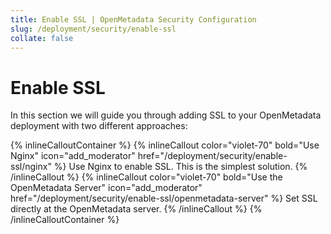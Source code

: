 ```yaml
---
title: Enable SSL | OpenMetadata Security Configuration
slug: /deployment/security/enable-ssl
collate: false
---
```


# Enable SSL

In this section we will guide you through adding SSL to your OpenMetadata deployment with two different approaches:

{% inlineCalloutContainer %}
  {% inlineCallout
    color="violet-70"
    bold="Use Nginx"
    icon="add_moderator"
    href="/deployment/security/enable-ssl/nginx" %}
    Use Nginx to enable SSL. This is the simplest solution.
  {% /inlineCallout %}
  {% inlineCallout
    color="violet-70"
    bold="Use the OpenMetadata Server"
    icon="add_moderator"
    href="/deployment/security/enable-ssl/openmetadata-server" %}
    Set SSL directly at the OpenMetadata server.
  {% /inlineCallout %}
{% /inlineCalloutContainer %}
